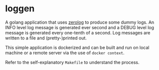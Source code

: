 # loggen

A golang application that uses [zerolog](https://github.com/rs/zerolog) to produce some dummy logs. 
An INFO level log message is generated ever second and a DEBUG level log message is generated every one-tenth of a second.
Log messages are written to a file and (pretty-)printed out.

This simple application is dockerized and can be built and run on local machine or a remote server 
via the use of `docker context`. 

Refer to the self-explanatory `Makefile` to understand the process.